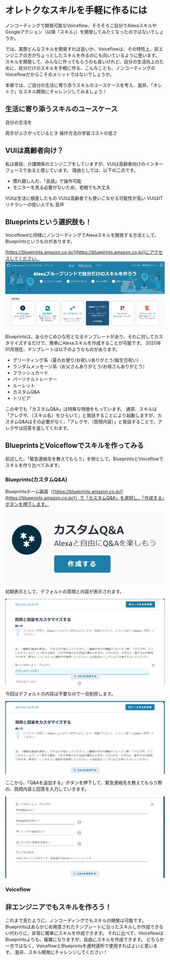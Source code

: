 # オレトクなスキルを手軽に作るには
ノンコーディングで開発可能なVoiceflow、そろそろご自分でAlexaスキルやGoogleアクション（以降「スキル」）を開発してみたくなったのではないでしょうか。

では、実際どんなスキルを開発すれば良いか、Voiceflowは、その特性上、非エンジニアの方がちょっとしたスキルを作るのにも向いているように思います。
スキルを開発して、みんなに作ってもらうのも良いけれど、自分の生活向上のために、自分だけのスキルを手軽に作る、こんなことも、ノンコーディングのVoiceflowだからこそのメリットではないでしょうか。

本章では、ご自分の生活に寄り添うスキルのユースケースを考え、是非、「オレトク」なスキル開発にチャレンジしてみましょう！

## 生活に寄り添うスキルのユースケース
自分の生活を


両手がふさがっているとき
操作方法の学習コストの低さ


## VUIは高齢者向け？
私は普段、介護関係のエンジニアをしていますが、VUIは高齢者向けのインターフェースであると感じています。
理由としては、以下の二点です。
* 慣れ親しんだ、「会話」で操作可能
* モニターを見る必要がないため、老眼でも大丈夫





VUIは生活に根差したもの
VUIは高齢者でも使いこなせる可能性が高い
VUIはITリテラシーの低い人でも
音声




## Blueprintsという選択肢も！
Voiceflowdと同様にノンコーディングでAlexaスキルを開発する方法として、Blueprintsというものがあります。

[https://blueprints.amazon.co.jp/](https://blueprints.amazon.co.jp/)にアクセスしてください。
![Blueprintsホーム画面](images/chapxx-fukumura-kaigo/blueprints_home.png)

Blueprintsは、あらかじめひな形となるテンプレートがあり、それに対してカスタマイズするだけで、簡単にAlexaスキルを作成することが可能です。
2020年01月現在、テンプレートは以下のようなものがあります。

* グリーティング系（夏のお便り/お祝い/ありがとう/誕生日祝い）
* ランダムメッセージ系（お父さんありがとう/お母さんありがとう）
* フラッシュカード
* パーソナルトレーナー
* ルーレット
* カスタムQ&A
* トリビア

この中でも「カスタムQ&A」は特殊な特徴をもっています。
通常、スキルは「アレクサ、（スキル名）をひらいて」と発話することにより起動しますが、カスタムQ&Aはその必要がなく、「アレクサ、（質問内容）」と発話することで、アレクサは回答を返してくれます。

## BlueprintsとVoiceflowでスキルを作ってみる
前述した、「緊急連絡先を教えてもらう」を例として、BlueprintsとVoiceflowでスキルを作り比べてみます。

### Blueprints(カスタムQ&A)
Blueprintsホーム画面（[https://blueprints.amazon.co.jp/](https://blueprints.amazon.co.jp/)）で「カスタムQ&A」を選択し、「作成する」ボタンを押下します。

![BlueprintsカスタムQ&A新規作成](images/chapxx-fukumura-kaigo/blueprints_qa1.png)

初期表示として、デフォルトの質問と内容が表示されます。

![BlueprintsカスタムQ&Aデフォルト](images/chapxx-fukumura-kaigo/blueprints_qa2.png)

今回はデフォルトの内容は不要なので一旦削除します。

![BlueprintsカスタムQ&Aクリア](images/chapxx-fukumura-kaigo/blueprints_qa3.png)

ここから、「Q&Aを追加する」ボタンを押下して、緊急連絡先を教えてもらう際の、質問内容と回答を入力していきます。



![BlueprintsカスタムQ&A入力](images/chapxx-fukumura-kaigo/blueprints_qa4.png)


### Voiceflow



## 非エンジニアでもスキルを作ろう！
これまで見たように、ノンコーディングでもスキルの開発は可能です。
Blueprintsはあらかじめ用意されたテンプレートに沿ったスキルしか作成できない代わりに、非常に簡単にスキルを作成できます。
それに比べて、VoiceflowはBlueprintsよりも、複雑になりますが、自由にスキルを作成できます。
どちらか一方ではなく、VoiceflowとBlueprintsを適材適所で使用すればよいと思います。
是非、スキル開発にチャレンジしてください！
